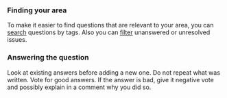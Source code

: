 ### Finding your area

To make it easier to find questions that are relevant to your area, you can [search](<%= help_path anchor: :explore %>) questions by tags.
Also you can [filter](<%= help_path anchor: :explore %>) unanswered or unresolved issues.

### Answering the question

Look at existing answers before adding a new one. Do not repeat what was written. Vote for good answers. If the answer is bad, give it negative vote and possibly explain in a comment why you did so.
